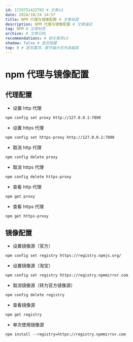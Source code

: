 ```yaml
---
id: 1729751422783 # 文章id
date: 2024/10/24 14:57
title: NPM 代理与镜像配置 # 文章标题
description: NPM 代理与镜像配置 # 文章描述
tag: NPM # 文章标签
archive: # 文章归档
recommendations: # 相关推荐id
shadow: false # 是否隐藏
top: 0 # 是否置顶，数字越大优先级越高
---
```


# npm 代理与镜像配置

## 代理配置

- 设置 http 代理

```shell title="hidden"
npm config set proxy http://127.0.0.1:7890
```

- 设置 https 代理

```shell title="hidden"
npm config set https-proxy http://127.0.0.1:7890
```

- 取消 http 代理

```shell title="hidden"
npm config delete proxy
```

- 取消 https 代理

```shell title="hidden"
npm config delete https-proxy
```

- 查看 http 代理

```shell title="hidden"
npm get proxy
```

- 查看 https 代理

```shell title="hidden"
npm get https-proxy
```

## 镜像配置

- 设置镜像源（官方）

```shell title="hidden"
npm config set registry https://registry.npmjs.org/
```

- 设置镜像源（淘宝）

```shell title="hidden"
npm config set registry https://registry.npmmirror.com
```

- 取消镜像源（转为官方镜像源）

```shell title="hidden"
npm config delete registry
```

- 查看镜像源

```shell title="hidden"
npm get registry
```

- 单次使用镜像源

```shell title="hidden"
npm install --registry=https://registry.npmmirror.com
```
